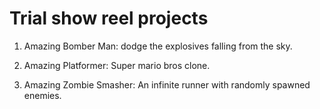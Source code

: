 # Trial show reel projects
1. Amazing Bomber Man: dodge the explosives falling from the sky.

2. Amazing Platformer: Super mario bros clone.

3. Amazing Zombie Smasher: An infinite runner with randomly spawned enemies.
